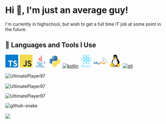 <h1>Hi 👋, I'm just an average guy!</h1>
<p>I'm currently in highschool, but wish to get a full time IT job at some point in the future.</p>
<h2>🚀 Languages and Tools I Use</h2>
<p><a target="_blank" href="https://raw.githubusercontent.com/devicons/devicon/master/icons/typescript/typescript-original.svg" style="display: inline-block;"><img src="https://raw.githubusercontent.com/devicons/devicon/master/icons/typescript/typescript-original.svg" alt="typescript" width="42" height="42" /></a>
<a target="_blank" href="https://raw.githubusercontent.com/devicons/devicon/master/icons/javascript/javascript-original.svg" style="display: inline-block;"><img src="https://raw.githubusercontent.com/devicons/devicon/master/icons/javascript/javascript-original.svg" alt="javascript" width="42" height="42" /></a>
<a target="_blank" href="https://raw.githubusercontent.com/devicons/devicon/master/icons/java/java-original.svg" style="display: inline-block;"><img src="https://raw.githubusercontent.com/devicons/devicon/master/icons/java/java-original.svg" alt="java" width="42" height="42" /></a>
<a target="_blank" href="https://raw.githubusercontent.com/devicons/devicon/master/icons/python/python-original.svg" style="display: inline-block;"><img src="https://raw.githubusercontent.com/devicons/devicon/master/icons/python/python-original.svg" alt="python" width="42" height="42" /></a>
<a target="_blank" href="https://www.vectorlogo.zone/logos/kotlinlang/kotlinlang-icon.svg" style="display: inline-block;"><img src="https://www.vectorlogo.zone/logos/kotlinlang/kotlinlang-icon.svg" alt="kotlin" width="42" height="42" /></a>
<a target="_blank" href="https://raw.githubusercontent.com/devicons/devicon/master/icons/react/react-original-wordmark.svg" style="display: inline-block;"><img src="https://raw.githubusercontent.com/devicons/devicon/master/icons/react/react-original-wordmark.svg" alt="react" width="42" height="42" /></a>
<a target="_blank" href="https://raw.githubusercontent.com/devicons/devicon/master/icons/mysql/mysql-original-wordmark.svg" style="display: inline-block;"><img src="https://raw.githubusercontent.com/devicons/devicon/master/icons/mysql/mysql-original-wordmark.svg" alt="mysql" width="42" height="42" /></a>
<a target="_blank" href="https://raw.githubusercontent.com/devicons/devicon/master/icons/linux/linux-original.svg" style="display: inline-block;"><img src="https://raw.githubusercontent.com/devicons/devicon/master/icons/linux/linux-original.svg" alt="linux" width="42" height="42" /></a>
<a target="_blank" href="https://www.vectorlogo.zone/logos/git-scm/git-scm-icon.svg" style="display: inline-block;"><img src="https://www.vectorlogo.zone/logos/git-scm/git-scm-icon.svg" alt="git" width="42" height="42" /></a></p>

<!--
<div align="left">
  <picture>
    <source media="(prefers-color-scheme: dark)" srcset="https://github-readme-stats.vercel.app/api?username=UltimatePlayer97&show_icons=true&locale=en&theme=dark" />
    <source media="(prefers-color-scheme: light)" srcset="https://github-readme-stats.vercel.app/api?username=UltimatePlayer97&show_icons=true&locale=en" />
    <img alt="GitHub Stats" src="https://github-readme-stats.vercel.app/api?username=UltimatePlayer97&show_icons=true&locale=en" />
  </picture>
</div>

<br/>


<div align="left">
  <picture>
    <source media="(prefers-color-scheme: dark)" srcset="https://github-readme-streak-stats.herokuapp.com/?user=UltimatePlayer97&theme=dark" />
    <source media="(prefers-color-scheme: light)" srcset="https://github-readme-streak-stats.herokuapp.com/?user=UltimatePlayer97" />
    <img alt="GitHub Streak" src="https://github-readme-streak-stats.herokuapp.com/?user=UltimatePlayer97" />
  </picture>
</div>

<br/>


<div align="left">
  <picture>
    <source media="(prefers-color-scheme: dark)" srcset="https://github-readme-stats.vercel.app/api/top-langs?username=UltimatePlayer97&show_icons=true&locale=en&layout=compact&theme=dark" />
    <source media="(prefers-color-scheme: light)" srcset="https://github-readme-stats.vercel.app/api/top-langs?username=UltimatePlayer97&show_icons=true&locale=en&layout=compact" />
    <img alt="Top Languages" src="https://github-readme-stats.vercel.app/api/top-langs?username=UltimatePlayer97&show_icons=true&locale=en&layout=compact" />
  </picture>
</div>
-->




<p><img align="center" src="https://github-readme-stats.vercel.app/api?username=UltimatePlayer97&show_icons=true&locale=en&theme=dark" alt="UltimatePlayer97" /></p>
<p><img align="center" src="https://github-readme-streak-stats.herokuapp.com/?user=UltimatePlayer97&theme=dark&" alt="UltimatePlayer97" /></p>
<p><img src="https://github-readme-stats.vercel.app/api/top-langs?username=UltimatePlayer97&show_icons=true&locale=en&layout=compact&theme=dark" alt="UltimatePlayer97" /></p>

<!-- GitHub Snake -->
<picture>
  <source media="(prefers-color-scheme: dark)" srcset="https://raw.githubusercontent.com/UltimatePlayer97/UltimatePlayer97/output/github-snake-dark.svg" />
  <source media="(prefers-color-scheme: light)" srcset="https://raw.githubusercontent.com/UltimatePlayer97/UltimatePlayer97/output/github-snake.svg" />
  <img alt="github-snake" src="https://raw.githubusercontent.com/tobiasmeyhoefer/UltimatePlayer97/output/github-snake.svg" />
</picture>

<br>
<br>

<picture>
  <image src="assets/help.gif" />
</picture>
